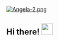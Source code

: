 [![Angela-2.png](https://i.postimg.cc/C5FJBVrg/Angela-2.png)](https://postimg.cc/ZBM62Xh7)

## Hi there! <img src="https://raw.githubusercontent.com/MartinHeinz/MartinHeinz/master/wave.gif" width="30px">

<!--
**angelatsai1214/angelatsai1214** is a ✨ _special_ ✨ repository because its `README.md` (this file) appears on your GitHub profile.

Here are some ideas to get you started:

- 🔭 I’m currently working on ...
- 🌱 I’m currently learning ...
- 👯 I’m looking to collaborate on ...
- 🤔 I’m looking for help with ...
- 💬 Ask me about ...
- 📫 How to reach me: ...
- 😄 Pronouns: ...
- ⚡ Fun fact: ...
-->
